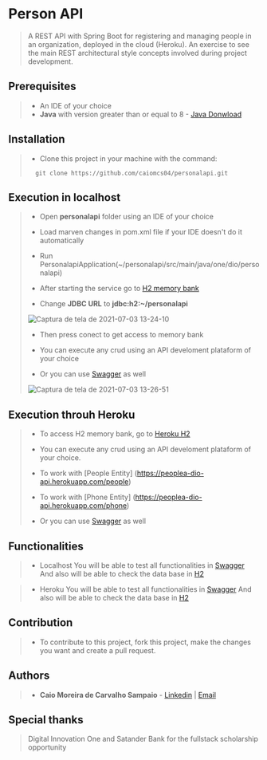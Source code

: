 
# Person API

> A REST API with Spring Boot for registering and managing people in an organization, deployed in the cloud (Heroku). An exercise to see the main REST architectural style concepts involved during project development.

## Prerequisites

> - An IDE of your choice
> - **Java** with version greater than or equal to 8 - [Java Donwload](https://www.java.com)

## Installation

> - Clone this project in your machine with the command:
> ```
> 	git clone https://github.com/caiomcs04/personalapi.git
> ```

## Execution in localhost

> - Open **personalapi** folder using an IDE of your choice
>
> - Load marven changes in pom.xml file if your IDE doesn't do it automatically
>
> - Run PersonalapiApplication(~/personalapi/src/main/java/one/dio/personalapi)
>
> - After starting the service go to [H2 memory bank](http://localhost:8083/h2)
>
> - Change **JDBC URL** to **jdbc:h2:~/personalapi**
>
> ![Captura de tela de 2021-07-03 13-24-10](https://user-images.githubusercontent.com/66964367/124360783-082acc80-dc02-11eb-944c-58aabe735d21.png)
>
> - Then press conect to get access to memory bank
>
> - You can execute any crud using an API develoment plataform of your choice
>
> - Or you can use [Swagger](http://localhost:8083/swagger-ui.html#/) as well
> 
>![Captura de tela de 2021-07-03 13-26-51](https://user-images.githubusercontent.com/66964367/124360844-5b048400-dc02-11eb-89f5-06c6ec4a7e74.png)

## Execution throuh Heroku

> - To access H2 memory bank, go to [Heroku H2](https://peoplea-dio-api.herokuapp.com/h2)
> 
> - You can execute any crud using an API develoment plataform of your choice.
> - To work with [People Entity] (https://peoplea-dio-api.herokuapp.com/people)
> - To work with [Phone Entity] (https://peoplea-dio-api.herokuapp.com/phone)
> 
> - Or you can use [Swagger](https://peoplea-dio-api.herokuapp.com/swagger-ui.html#/) as well

## Functionalities

> - Localhost
> You will be able to test all functionalities in [Swagger](http://localhost:8082/swagger-ui.html#/) 
> And also will be able to check the data base in [H2](http://localhost:8082/h2)

> - Heroku
> You will be able to test all functionalities in [Swagger](https://peoplea-dio-api.herokuapp.com/swagger-ui.html) 
> And also will be able to check the data base in [H2](https://peoplea-dio-api.herokuapp.com/h2)

## Contribution

> - To contribute to this project, fork this project, make the changes you want and create a pull request.

## Authors

> - **Caio Moreira de Carvalho Sampaio** - [Linkedin](https://www.linkedin.com/in/caio-sampaio-b02a3669/) | [Email](caio6c@yahoo.com.br)

## Special thanks 

> Digital Innovation One and Satander Bank for the fullstack scholarship opportunity
